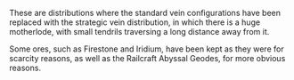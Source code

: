 These are distributions where the standard vein configurations have been replaced with the strategic vein distribution, in which there is a huge motherlode, with small tendrils traversing a long distance away from it.

Some ores, such as Firestone and Iridium, have been kept as they were for scarcity reasons, as well as the Railcraft Abyssal Geodes, for more obvious reasons.
